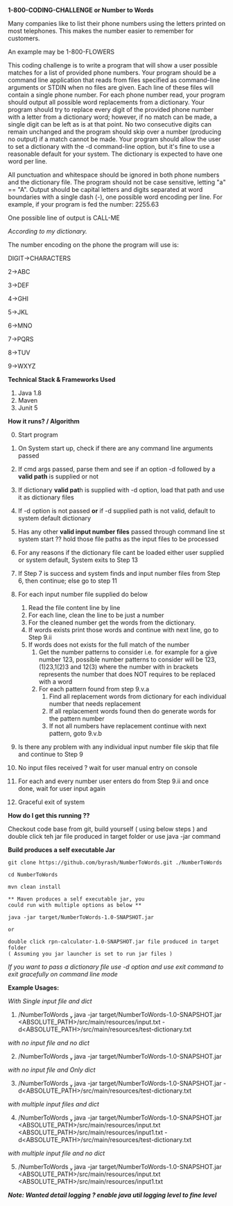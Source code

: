 **1-800-CODING-CHALLENGE or Number to Words**

Many companies like to list their phone numbers using the letters printed on most telephones. This makes the number easier to remember for customers. 

An example may be 1-800-FLOWERS


This coding challenge is to write a program that will show a user possible matches for a list of provided phone numbers.
Your program should be a command line application that reads from files specified as command-line arguments or STDIN when no files are given. Each line of these files will contain a single phone number.
For each phone number read, your program should output all possible word replacements from a dictionary. Your program should try to replace every digit of the provided phone number with a letter from a dictionary word; however, if no match can be made, a single digit can be left as is at that point. No two consecutive digits can remain unchanged and the program should skip over a number (producing no output) if a match cannot be made.
Your program should allow the user to set a dictionary with the -d command-line option, but it's fine to use a reasonable default for your system. The dictionary is expected to have one word per line.

All punctuation and whitespace should be ignored in both phone numbers and the dictionary file. The program should not be case sensitive, letting "a" == "A". Output should be capital letters and digits separated at word boundaries with a single dash (-), one possible word encoding per line. For example, if your program is fed the number:
2255.63

One possible line of output is
CALL-ME

_According to my dictionary._

The number encoding on the phone the program will use is:


DIGIT->CHARACTERS

2->ABC

3->DEF

4->GHI

5->JKL

6->MNO

7->PQRS

8->TUV

9->WXYZ

**Technical Stack  & Frameworks Used**

1) Java 1.8
2) Maven
3) Junit 5

**How it runs? / Algorithm**

0. Start program
1. On System start up, check if there are any command line arguments passed
2. If cmd args passed, parse them and see if an option -d followed by a **valid path** is supplied or not
    
  1. If dictionary **valid pat**h is supplied with -d option, load that path and use it as dictionary files
  
  2. If -d option is not passed **or** if -d supplied path is not valid, default to system default dictionary

3. Has any other **valid input number files** passed through command line st system start ?? hold those file paths as the input files to be processed
4. For any reasons if the dictionary file cant be loaded either user supplied or system default, System exits to Step 13
5. If Step 7 is success and system finds and input number files from Step 6, then continue; else go to step 11
  1. For each input number file supplied do below
     1. Read the file content line by line
     2. For each line, clean the line to be just a number
     3. For the cleaned number get the words from the dictionary.
     4. If words exists print those words and continue with next line, go to Step 9.ii
     5. If words does not exists for the full match of the number
        1. Get the number patterns to consider i.e. for example for a give number 123, possible
           number patterns to consider will be 123,(1)23,1(2)3 and 12(3) where the number with in
           brackets represents the number that does NOT requires to be replaced with a word
        2. For each pattern found from step 9.v.a
           1. Find all replacement words from dictionary for each individual number that needs replacement
           2. If all replacement words found then do generate words for the pattern number
           3. If not all numbers have replacement continue with next pattern, goto 9.v.b
  2. Is there any problem with any individual input number file skip that file and continue to Step 9
6. No input files received ? wait for user manual entry on console
7. For each and every number user enters do from Step 9.ii and once done, wait for user input again
8. Graceful exit of system

**How do I get this running ??**

Checkout code base from git, build yourself ( using below steps ) and double click teh jar file produced in target folder or use java -jar command

**Build produces a self executable Jar**

```text
git clone https://github.com/byrash/NumberToWords.git ./NumberToWords

cd NumberToWords

mvn clean install

** Maven produces a self executable jar, you 
could run with multiple options as below **

java -jar target/NumberToWords-1.0-SNAPSHOT.jar 

or

double click rpn-calculator-1.0-SNAPSHOT.jar file produced in target folder 
( Assuming you jar launcher is set to run jar files )

```

_If you want to pass a dictionary file use -d option and use exit command to exit gracefully on command line mode_


**Example Usages:**

_With Single input file and dict_

1. <PATH>/NumberToWords  java -jar target/NumberToWords-1.0-SNAPSHOT.jar <ABSOLUTE_PATH>/src/main/resources/input.txt -d<ABSOLUTE_PATH>/src/main/resources/test-dictionary.txt

_with no input file and no dict_

2. <PATH>/NumberToWords  java -jar target/NumberToWords-1.0-SNAPSHOT.jar

_with no input file and Only dict_

3. <PATH>/NumberToWords  java -jar target/NumberToWords-1.0-SNAPSHOT.jar -d<ABSOLUTE_PATH>/src/main/resources/test-dictionary.txt

_with multiple input files and dict_

4. <PATH>/NumberToWords  java -jar target/NumberToWords-1.0-SNAPSHOT.jar <ABSOLUTE_PATH>/src/main/resources/input.txt <ABSOLUTE_PATH>/src/main/resources/input1.txt -d<ABSOLUTE_PATH>/src/main/resources/test-dictionary.txt

_with multiple input file and no dict_

5. <PATH>/NumberToWords  java -jar target/NumberToWords-1.0-SNAPSHOT.jar <ABSOLUTE_PATH>/src/main/resources/input.txt <ABSOLUTE_PATH>/src/main/resources/input1.txt


**_Note: Wanted detail logging ? enable java util logging level to fine level_**